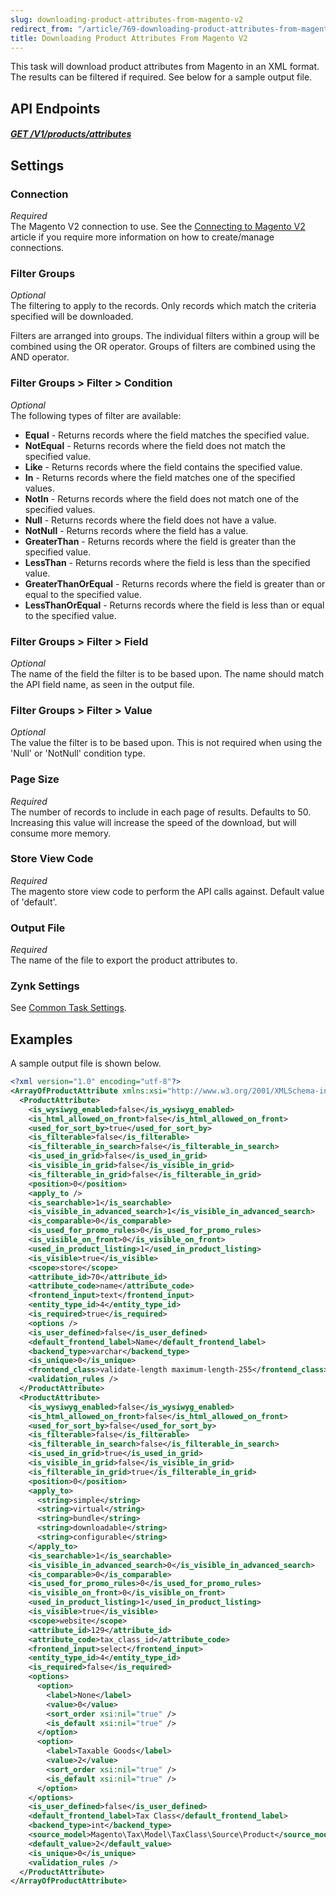 ```yaml
---
slug: downloading-product-attributes-from-magento-v2
redirect_from: "/article/769-downloading-product-attributes-from-magento"
title: Downloading Product Attributes From Magento V2
---
```

This task will download product attributes from Magento in an XML format. The results can be filtered if required. See below for a sample output file.

## API Endpoints
##### [GET /V1/products/attributes](https://devdocs.magento.com/redoc/2.3/admin-rest-api.html#operation/catalogProductAttributeRepositoryV1GetListGet)  

## Settings
### Connection
_Required_  
The Magento V2 connection to use. See the [Connecting to Magento V2](connecting-to-magento-v2) article if you require more information on how to create/manage connections.

### Filter Groups
_Optional_  
The filtering to apply to the records. Only records which match the criteria specified will be downloaded.

Filters are arranged into groups. The individual filters within a group will be combined using the OR operator. Groups of filters are combined using the AND operator.

### Filter Groups > Filter > Condition
_Optional_  
The following types of filter are available:

* __Equal__ - Returns records where the field matches the specified value.
* __NotEqual__ - Returns records where the field does not match the specified value.
* __Like__ - Returns records where the field contains the specified value.
* __In__ - Returns records where the field matches one of the specified values.
* __NotIn__ - Returns records where the field does not match one of the specified values.
* __Null__ - Returns records where the field does not have a value.
* __NotNull__ - Returns records where the field has a value.
* __GreaterThan__ - Returns records where the field is greater than the specified value.
* __LessThan__ - Returns records where the field is less than the specified value.
* __GreaterThanOrEqual__ - Returns records where the field is greater than or equal to the specified value.
* __LessThanOrEqual__ - Returns records where the field is less than or equal to the specified value.

### Filter Groups > Filter > Field
_Optional_  
The name of the field the filter is to be based upon. The name should match the API field name, as seen in the output file.

### Filter Groups > Filter > Value
_Optional_  
The value the filter is to be based upon. This is not required when using the 'Null' or 'NotNull' condition type.

### Page Size
_Required_  
The number of records to include in each page of results. Defaults to 50. Increasing this value will increase the speed of the download, but will consume more memory.

### Store View Code
_Required_  
The magento store view code to perform the API calls against. Default value of 'default'.

### Output File
_Required_  
The name of the file to export the product attributes to.

### Zynk Settings
See [Common Task Settings](common-task-settings).

## Examples
A sample output file is shown below.
```xml
<?xml version="1.0" encoding="utf-8"?>
<ArrayOfProductAttribute xmlns:xsi="http://www.w3.org/2001/XMLSchema-instance" xmlns:xsd="http://www.w3.org/2001/XMLSchema">
  <ProductAttribute>
    <is_wysiwyg_enabled>false</is_wysiwyg_enabled>
    <is_html_allowed_on_front>false</is_html_allowed_on_front>
    <used_for_sort_by>true</used_for_sort_by>
    <is_filterable>false</is_filterable>
    <is_filterable_in_search>false</is_filterable_in_search>
    <is_used_in_grid>false</is_used_in_grid>
    <is_visible_in_grid>false</is_visible_in_grid>
    <is_filterable_in_grid>false</is_filterable_in_grid>
    <position>0</position>
    <apply_to />
    <is_searchable>1</is_searchable>
    <is_visible_in_advanced_search>1</is_visible_in_advanced_search>
    <is_comparable>0</is_comparable>
    <is_used_for_promo_rules>0</is_used_for_promo_rules>
    <is_visible_on_front>0</is_visible_on_front>
    <used_in_product_listing>1</used_in_product_listing>
    <is_visible>true</is_visible>
    <scope>store</scope>
    <attribute_id>70</attribute_id>
    <attribute_code>name</attribute_code>
    <frontend_input>text</frontend_input>
    <entity_type_id>4</entity_type_id>
    <is_required>true</is_required>
    <options />
    <is_user_defined>false</is_user_defined>
    <default_frontend_label>Name</default_frontend_label>
    <backend_type>varchar</backend_type>
    <is_unique>0</is_unique>
    <frontend_class>validate-length maximum-length-255</frontend_class>
    <validation_rules />
  </ProductAttribute>
  <ProductAttribute>
    <is_wysiwyg_enabled>false</is_wysiwyg_enabled>
    <is_html_allowed_on_front>false</is_html_allowed_on_front>
    <used_for_sort_by>false</used_for_sort_by>
    <is_filterable>false</is_filterable>
    <is_filterable_in_search>false</is_filterable_in_search>
    <is_used_in_grid>true</is_used_in_grid>
    <is_visible_in_grid>false</is_visible_in_grid>
    <is_filterable_in_grid>true</is_filterable_in_grid>
    <position>0</position>
    <apply_to>
      <string>simple</string>
      <string>virtual</string>
      <string>bundle</string>
      <string>downloadable</string>
      <string>configurable</string>
    </apply_to>
    <is_searchable>1</is_searchable>
    <is_visible_in_advanced_search>0</is_visible_in_advanced_search>
    <is_comparable>0</is_comparable>
    <is_used_for_promo_rules>0</is_used_for_promo_rules>
    <is_visible_on_front>0</is_visible_on_front>
    <used_in_product_listing>1</used_in_product_listing>
    <is_visible>true</is_visible>
    <scope>website</scope>
    <attribute_id>129</attribute_id>
    <attribute_code>tax_class_id</attribute_code>
    <frontend_input>select</frontend_input>
    <entity_type_id>4</entity_type_id>
    <is_required>false</is_required>
    <options>
      <option>
        <label>None</label>
        <value>0</value>
        <sort_order xsi:nil="true" />
        <is_default xsi:nil="true" />
      </option>
      <option>
        <label>Taxable Goods</label>
        <value>2</value>
        <sort_order xsi:nil="true" />
        <is_default xsi:nil="true" />
      </option>
    </options>
    <is_user_defined>false</is_user_defined>
    <default_frontend_label>Tax Class</default_frontend_label>
    <backend_type>int</backend_type>
    <source_model>Magento\Tax\Model\TaxClass\Source\Product</source_model>
    <default_value>2</default_value>
    <is_unique>0</is_unique>
    <validation_rules />
  </ProductAttribute>
</ArrayOfProductAttribute>
```
